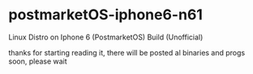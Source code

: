 # postmarketOS-iphone6-n61
Linux Distro on Iphone 6 (PostmarketOS) Build (Unofficial)

thanks for starting reading it, there will be posted al binaries and progs soon, please wait

